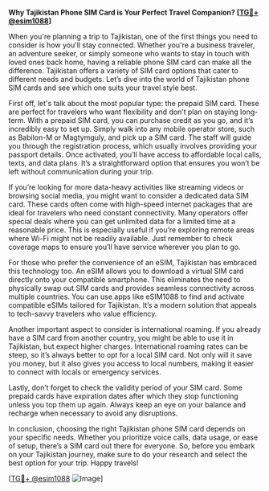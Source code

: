 **Why Tajikistan Phone SIM Card is Your Perfect Travel Companion? [[TG💪+ @esim1088](https://t.me/s/esim1088)]**

When you're planning a trip to Tajikistan, one of the first things you need to consider is how you'll stay connected. Whether you're a business traveler, an adventure seeker, or simply someone who wants to stay in touch with loved ones back home, having a reliable phone SIM card can make all the difference. Tajikistan offers a variety of SIM card options that cater to different needs and budgets. Let’s dive into the world of Tajikistan phone SIM cards and see which one suits your travel style best.

First off, let's talk about the most popular type: the prepaid SIM card. These are perfect for travelers who want flexibility and don’t plan on staying long-term. With a prepaid SIM card, you can purchase credit as you go, and it’s incredibly easy to set up. Simply walk into any mobile operator store, such as Babilon-M or Magtymguly, and pick up a SIM card. The staff will guide you through the registration process, which usually involves providing your passport details. Once activated, you’ll have access to affordable local calls, texts, and data plans. It’s a straightforward option that ensures you won’t be left without communication during your trip.

If you’re looking for more data-heavy activities like streaming videos or browsing social media, you might want to consider a dedicated data SIM card. These cards often come with high-speed internet packages that are ideal for travelers who need constant connectivity. Many operators offer special deals where you can get unlimited data for a limited time at a reasonable price. This is especially useful if you’re exploring remote areas where Wi-Fi might not be readily available. Just remember to check coverage maps to ensure you’ll have service wherever you plan to go.

For those who prefer the convenience of an eSIM, Tajikistan has embraced this technology too. An eSIM allows you to download a virtual SIM card directly onto your compatible smartphone. This eliminates the need to physically swap out SIM cards and provides seamless connectivity across multiple countries. You can use apps like eSIM1088 to find and activate compatible eSIMs tailored for Tajikistan. It’s a modern solution that appeals to tech-savvy travelers who value efficiency.

Another important aspect to consider is international roaming. If you already have a SIM card from another country, you might be able to use it in Tajikistan, but expect higher charges. International roaming rates can be steep, so it’s always better to opt for a local SIM card. Not only will it save you money, but it also gives you access to local numbers, making it easier to connect with locals or emergency services.

Lastly, don’t forget to check the validity period of your SIM card. Some prepaid cards have expiration dates after which they stop functioning unless you top them up again. Always keep an eye on your balance and recharge when necessary to avoid any disruptions.

In conclusion, choosing the right Tajikistan phone SIM card depends on your specific needs. Whether you prioritize voice calls, data usage, or ease of setup, there’s a SIM card out there for everyone. So, before you embark on your Tajikistan journey, make sure to do your research and select the best option for your trip. Happy travels!

[[TG💪+ @esim1088](https://t.me/s/esim1088) ![Image](https://i.postimg.cc/Y0z9fWf4/image.png)]